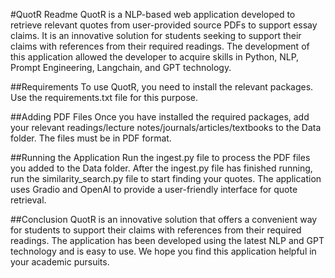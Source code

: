 #QuotR Readme
QuotR is a NLP-based web application developed to retrieve relevant quotes from user-provided source PDFs to support essay claims. It is an innovative solution for students seeking to support their claims with references from their required readings. The development of this application allowed the developer to acquire skills in Python, NLP, Prompt Engineering, Langchain, and GPT technology.

##Requirements
To use QuotR, you need to install the relevant packages. Use the requirements.txt file for this purpose.

##Adding PDF Files
Once you have installed the required packages, add your relevant readings/lecture notes/journals/articles/textbooks to the Data folder. The files must be in PDF format.

##Running the Application
Run the ingest.py file to process the PDF files you added to the Data folder.
After the ingest.py file has finished running, run the similarity_search.py file to start finding your quotes.
The application uses Gradio and OpenAI to provide a user-friendly interface for quote retrieval.

##Conclusion
QuotR is an innovative solution that offers a convenient way for students to support their claims with references from their required readings. The application has been developed using the latest NLP and GPT technology and is easy to use. We hope you find this application helpful in your academic pursuits.
